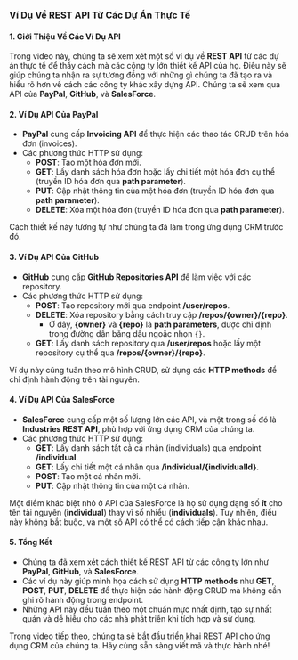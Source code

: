 ### Ví Dụ Về REST API Từ Các Dự Án Thực Tế

#### 1. **Giới Thiệu Về Các Ví Dụ API**
Trong video này, chúng ta sẽ xem xét một số ví dụ về **REST API** từ các dự án thực tế để thấy cách mà các công ty lớn thiết kế API của họ. Điều này sẽ giúp chúng ta nhận ra sự tương đồng với những gì chúng ta đã tạo ra và hiểu rõ hơn về cách các công ty khác xây dựng API. Chúng ta sẽ xem qua API của **PayPal**, **GitHub**, và **SalesForce**.

#### 2. **Ví Dụ API Của PayPal**
- **PayPal** cung cấp **Invoicing API** để thực hiện các thao tác CRUD trên hóa đơn (invoices).
- Các phương thức HTTP sử dụng:
  - **POST**: Tạo một hóa đơn mới.
  - **GET**: Lấy danh sách hóa đơn hoặc lấy chi tiết một hóa đơn cụ thể (truyền ID hóa đơn qua **path parameter**).
  - **PUT**: Cập nhật thông tin của một hóa đơn (truyền ID hóa đơn qua **path parameter**).
  - **DELETE**: Xóa một hóa đơn (truyền ID hóa đơn qua **path parameter**).
  
Cách thiết kế này tương tự như chúng ta đã làm trong ứng dụng CRM trước đó.

#### 3. **Ví Dụ API Của GitHub**
- **GitHub** cung cấp **GitHub Repositories API** để làm việc với các repository.
- Các phương thức HTTP sử dụng:
  - **POST**: Tạo repository mới qua endpoint **/user/repos**.
  - **DELETE**: Xóa repository bằng cách truy cập **/repos/{owner}/{repo}**. 
    - Ở đây, **{owner}** và **{repo}** là **path parameters**, được chỉ định trong đường dẫn bằng dấu ngoặc nhọn `{}`.
  - **GET**: Lấy danh sách repository qua **/user/repos** hoặc lấy một repository cụ thể qua **/repos/{owner}/{repo}**.

Ví dụ này cũng tuân theo mô hình CRUD, sử dụng các **HTTP methods** để chỉ định hành động trên tài nguyên.

#### 4. **Ví Dụ API Của SalesForce**
- **SalesForce** cung cấp một số lượng lớn các API, và một trong số đó là **Industries REST API**, phù hợp với ứng dụng CRM của chúng ta.
- Các phương thức HTTP sử dụng:
  - **GET**: Lấy danh sách tất cả cá nhân (individuals) qua endpoint **/individual**.
  - **GET**: Lấy chi tiết một cá nhân qua **/individual/{individualId}**.
  - **POST**: Tạo một cá nhân mới.
  - **PUT**: Cập nhật thông tin của một cá nhân.

Một điểm khác biệt nhỏ ở API của SalesForce là họ sử dụng dạng số **ít** cho tên tài nguyên (**individual**) thay vì số nhiều (**individuals**). Tuy nhiên, điều này không bắt buộc, và một số API có thể có cách tiếp cận khác nhau.

#### 5. **Tổng Kết**
- Chúng ta đã xem xét cách thiết kế REST API từ các công ty lớn như **PayPal**, **GitHub**, và **SalesForce**.
- Các ví dụ này giúp minh họa cách sử dụng **HTTP methods** như **GET**, **POST**, **PUT**, **DELETE** để thực hiện các hành động CRUD mà không cần ghi rõ hành động trong endpoint.
- Những API này đều tuân theo một chuẩn mực nhất định, tạo sự nhất quán và dễ hiểu cho các nhà phát triển khi tích hợp và sử dụng.

Trong video tiếp theo, chúng ta sẽ bắt đầu triển khai REST API cho ứng dụng CRM của chúng ta. Hãy cùng sẵn sàng viết mã và thực hành nhé!
